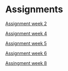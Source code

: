 # Assignments

[Assignment week 2](https://github.com/SuzannePluym/Assignments/blob/master/Assignment_week_2.ipynb)

[Assignment week 4](https://github.com/SuzannePluym/Assignments/blob/master/Assignment_week_4(1).ipynb)

[Assignment week 5](https://github.com/SuzannePluym/Assignments/blob/master/Assignment_week_5(1).ipynb)

[Assignment week 6](https://github.com/SuzannePluym/Assignments/blob/master/assignment4(2).ipynb)

[Assingment week 8](https://github.com/SuzannePluym/Assignments/blob/master/assignment5(1).ipynb)
